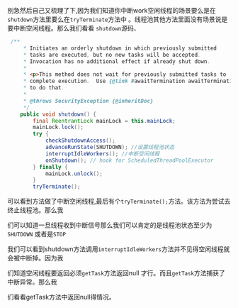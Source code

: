 别急然后自己又梳理了下,因为我们知道你中断work空闲线程的场景要么是在`shutdown`方法里要么在`tryTerminate`方法中 。线程池其他方法里面没有场景说是要中断空闲线程。那么我们看看 `shutdown`源码、


```java
 /**
     * Initiates an orderly shutdown in which previously submitted
     * tasks are executed, but no new tasks will be accepted.
     * Invocation has no additional effect if already shut down.
     *
     * <p>This method does not wait for previously submitted tasks to
     * complete execution.  Use {@link #awaitTermination awaitTermination}
     * to do that.
     *
     * @throws SecurityException {@inheritDoc}
     */
    public void shutdown() {
        final ReentrantLock mainLock = this.mainLock;
        mainLock.lock();
        try {
            checkShutdownAccess();
            advanceRunState(SHUTDOWN); //设置线程池状态
            interruptIdleWorkers(); //中断空闲线程
            onShutdown(); // hook for ScheduledThreadPoolExecutor
        } finally {
            mainLock.unlock();
        }
        tryTerminate();

```

 可以看到方法做了中断空闲线程,最后有个`tryTerminate();`方法。该方法为尝试去终止线程池。那么我
 
 们可以知道一旦线程收到中断信号那么我们可以肯定的是线程池状态至少为`SHUTDOWN` 或者是`STOP` 
 
 我们可以看到shutdown方法调用`interruptIdleWorkers`方法并不见得空闲线程就会被中断掉。因为我
 
 们知道空闲线程要返回必须`getTask`方法返回null 才行。而且`getTask`方法捕获了中断异常。那么我
 
 们看看getTask方法中返回null得情况。


